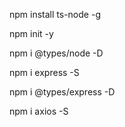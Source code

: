npm install ts-node -g

npm init -y

npm i @types/node -D

npm i express -S

npm i @types/express -D

npm i axios -S